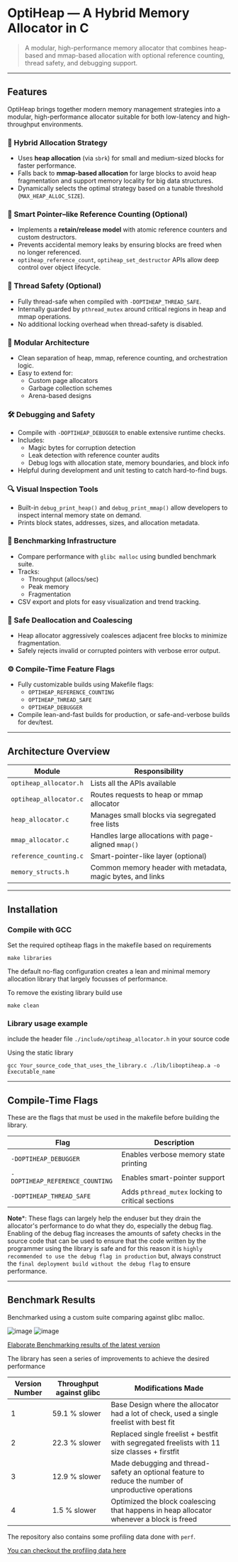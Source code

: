 # OptiHeap — A Hybrid Memory Allocator in C

> A modular, high-performance memory allocator that combines heap-based and mmap-based allocation with optional reference counting, thread safety, and debugging support.

---

## Features

OptiHeap brings together modern memory management strategies into a modular, high-performance allocator suitable for both low-latency and high-throughput environments.

### 🔀 Hybrid Allocation Strategy
- Uses **heap allocation** (via `sbrk`) for small and medium-sized blocks for faster performance.
- Falls back to **mmap-based allocation** for large blocks to avoid heap fragmentation and support memory locality for big data structures.
- Dynamically selects the optimal strategy based on a tunable threshold (`MAX_HEAP_ALLOC_SIZE`).

### 🧠 Smart Pointer–like Reference Counting (Optional)
- Implements a **retain/release model** with atomic reference counters and custom destructors.
- Prevents accidental memory leaks by ensuring blocks are freed when no longer referenced.
- `optiheap_reference_count`, `optiheap_set_destructor` APIs allow deep control over object lifecycle.

### 🧵 Thread Safety (Optional)
- Fully thread-safe when compiled with `-DOPTIHEAP_THREAD_SAFE`.
- Internally guarded by `pthread_mutex` around critical regions in heap and mmap operations.
- No additional locking overhead when thread-safety is disabled.

### 🧩 Modular Architecture
- Clean separation of heap, mmap, reference counting, and orchestration logic.
- Easy to extend for:
  - Custom page allocators
  - Garbage collection schemes
  - Arena-based designs

### 🛠️ Debugging and Safety
- Compile with `-DOPTIHEAP_DEBUGGER` to enable extensive runtime checks.
- Includes:
  - Magic bytes for corruption detection
  - Leak detection with reference counter audits
  - Debug logs with allocation state, memory boundaries, and block info
- Helpful during development and unit testing to catch hard-to-find bugs.

### 🔍 Visual Inspection Tools
- Built-in `debug_print_heap()` and `debug_print_mmap()` allow developers to inspect internal memory state on demand.
- Prints block states, addresses, sizes, and allocation metadata.

### 🧪 Benchmarking Infrastructure
- Compare performance with `glibc malloc` using bundled benchmark suite.
- Tracks:
  - Throughput (allocs/sec)
  - Peak memory
  - Fragmentation
- CSV export and plots for easy visualization and trend tracking.

### 🔄 Safe Deallocation and Coalescing
- Heap allocator aggressively coalesces adjacent free blocks to minimize fragmentation.
- Safely rejects invalid or corrupted pointers with verbose error output.

### ⚙️ Compile-Time Feature Flags
- Fully customizable builds using Makefile flags:
  - `OPTIHEAP_REFERENCE_COUNTING`
  - `OPTIHEAP_THREAD_SAFE`
  - `OPTIHEAP_DEBUGGER`
- Compile lean-and-fast builds for production, or safe-and-verbose builds for dev/test.


---

## Architecture Overview

| Module | Responsibility |
|--------|----------------|
| `optiheap_allocator.h` | Lists all the APIs available |
| `optiheap_allocator.c` | Routes requests to heap or mmap allocator |
| `heap_allocator.c`     | Manages small blocks via segregated free lists |
| `mmap_allocator.c`     | Handles large allocations with page-aligned `mmap()` |
| `reference_counting.c` | Smart-pointer-like layer (optional) |
| `memory_structs.h`     | Common memory header with metadata, magic bytes, and links |

---

## Installation

### Compile with GCC

Set the required optiheap flags in the makefile based on requirements
```
make libraries
```
The default no-flag configuration creates a lean and minimal memory allocation library that largely focusses of performance.

To remove the existing library build use
```
make clean
```

### Library usage example

include the header file `./include/optiheap_allocator.h` in your source code

Using the static library
```
gcc Your_source_code_that_uses_the_library.c ./lib/liboptiheap.a -o Executable_name
```

---

## Compile-Time Flags

These are the flags that must be used in the makefile before building the library.

| Flag                            | Description                                       |
| ------------------------------- | ------------------------------------------------- |
| `-DOPTIHEAP_DEBUGGER`           | Enables verbose memory state printing             |
| `-DOPTIHEAP_REFERENCE_COUNTING` | Enables smart-pointer support                     |
| `-DOPTIHEAP_THREAD_SAFE`        | Adds `pthread_mutex` locking to critical sections |

**Note***: These flags can largely help the enduser but they drain the allocator's performance to do what they do, especially the debug flag. Enabling of the debug flag increases the amounts of safety checks in the source code that can be used to ensure that the code written by the programmer using the library is safe and for this reason it is `highly recommended to use the debug flag in production` but, always construct the `final deployment build without the debug flag` to ensure performance.

---

## Benchmark Results

Benchmarked using a custom suite comparing against glibc malloc.

![image](benchmarks/Benchmarking_results_version4/graph_time_taken.png)
![image](benchmarks/Benchmarking_results_version4/graph_peak_memory.png)

[Elaborate Benchmarking results of the latest version](benchmarks/Benchmarking_results_version4/combined_benchmark_results.csv)

The library has seen a series of improvements to achieve the desired performance

| Version Number | Throughput against glibc | Modifications Made |
| -------------- | ------------------------- | ------------------ |
| 1 | 59.1 % slower | Base Design where the allocator had a lot of check, used a single freelist with best fit |
| 2 | 22.3 % slower | Replaced single freelist + bestfit with segregated freelists with 11 size classes + firstfit |
| 3 | 12.9 % slower | Made debugging and thread-safety an optional feature to reduce the number of unproductive operations |
| 4 | 1.5 % slower | Optimized the block coalescing that happens in heap allocator whenever a block is freed |

The repository also contains some profiling data done with `perf`.

[You can checkout the profiling data here](perf_data/perf.data)

